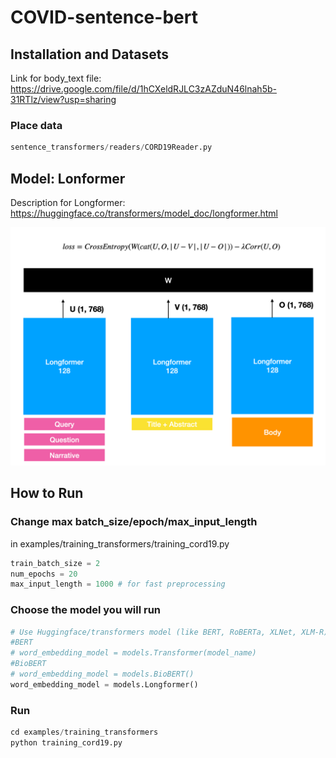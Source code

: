 # COVID-sentence-bert

## Installation and Datasets

Link for body_text file: https://drive.google.com/file/d/1hCXeldRJLC3zAZduN46lnah5b-31RTlz/view?usp=sharing

### Place data
```python
sentence_transformers/readers/CORD19Reader.py
```

## Model: Lonformer
Description for Longformer: https://huggingface.co/transformers/model_doc/longformer.html

![alt text](https://github.com/jaimeenahn/COVID-sentence-bert/blob/jiseon/longformer_overview.png?raw=true)

## How to Run

### Change max batch_size/epoch/max_input_length

in examples/training_transformers/training_cord19.py
```python
train_batch_size = 2
num_epochs = 20
max_input_length = 1000 # for fast preprocessing
```

### Choose the model you will run
```python
# Use Huggingface/transformers model (like BERT, RoBERTa, XLNet, XLM-R) for mapping tokens to embeddings
#BERT
# word_embedding_model = models.Transformer(model_name)
#BioBERT
# word_embedding_model = models.BioBERT()
word_embedding_model = models.Longformer()
```

### Run
```python
cd examples/training_transformers
python training_cord19.py
```
